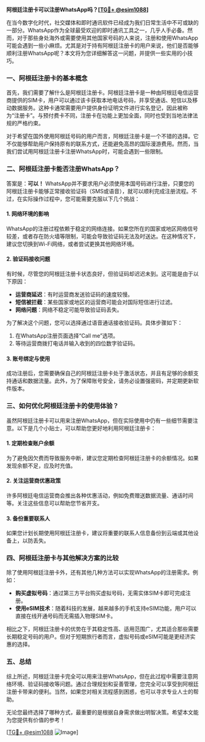 **阿根廷注册卡可以注册WhatsApp吗？[[TG💪+ @esim1088](https://t.me/s/esim1088)]**

在当今数字化时代，社交媒体和即时通讯软件已经成为我们日常生活中不可或缺的一部分。WhatsApp作为全球最受欢迎的即时通讯工具之一，几乎人手必备。然而，对于那些身处海外或需要使用其他国家号码的人来说，注册和使用WhatsApp可能会遇到一些小麻烦。尤其是对于持有阿根廷注册卡的用户来说，他们是否能够顺利注册WhatsApp呢？本文将为您详细解答这一问题，并提供一些实用的小技巧。

### 一、阿根廷注册卡的基本概念

首先，我们需要了解什么是阿根廷注册卡。阿根廷注册卡是一种由阿根廷电信运营商提供的SIM卡，用户可以通过该卡获取本地电话号码，并享受通话、短信以及移动数据服务。这种卡通常需要用户提供身份证明文件进行实名登记，因此被称为“注册卡”。与预付费卡不同，注册卡在功能上更加全面，同时也受到当地法律法规的严格约束。

对于希望在国外使用阿根廷号码的用户而言，阿根廷注册卡是一个不错的选择。它不仅能够帮助用户保持原有的联系方式，还能避免高昂的国际漫游费用。然而，当我们尝试用阿根廷注册卡注册WhatsApp时，可能会遇到一些限制。

### 二、阿根廷注册卡能否注册WhatsApp？

答案是：**可以！** WhatsApp并不要求用户必须使用本国号码进行注册，只要您的阿根廷注册卡能够正常接收验证码（SMS或语音），就可以顺利完成注册流程。不过，在实际操作过程中，您可能需要克服以下几个挑战：

#### 1. 网络环境的影响
WhatsApp的注册过程依赖于稳定的网络连接。如果您所在的国家或地区网络信号较差，或者存在防火墙等限制，可能会导致验证码无法及时送达。在这种情况下，建议您切换到Wi-Fi网络，或者尝试更换其他网络环境。

#### 2. 验证码接收问题
有时候，尽管您的阿根廷注册卡状态良好，但验证码却迟迟未到。这可能是由于以下原因：
- **运营商延迟**：有时运营商发送验证码的速度较慢。
- **短信被拦截**：某些国家或地区的运营商可能会对国际短信进行过滤。
- **网络问题**：网络不稳定可能导致验证码丢失。

为了解决这个问题，您可以选择通过语音通话接收验证码。具体步骤如下：
1. 在WhatsApp注册页面选择“Call me”选项。
2. 等待运营商拨打电话并输入收到的四位数字验证码。

#### 3. 账号绑定与使用
成功注册后，您需要确保自己的阿根廷注册卡处于激活状态，并且有足够的余额支持通话和数据流量。此外，为了保障账号安全，请务必设置强密码，并定期更新软件版本。

### 三、如何优化阿根廷注册卡的使用体验？

虽然阿根廷注册卡可以用来注册WhatsApp，但在实际使用中仍有一些细节需要注意。以下是几个小贴士，可以帮助您更好地利用阿根廷注册卡：

#### 1. 定期检查账户余额
为了避免因欠费而导致服务中断，建议您定期检查阿根廷注册卡的余额情况。如果发现余额不足，应及时充值。

#### 2. 关注运营商优惠政策
许多阿根廷电信运营商会推出各种优惠活动，例如免费赠送数据流量、通话时间等。关注这些信息可以帮助您节省开支。

#### 3. 备份重要联系人
如果您计划长期使用阿根廷注册卡，建议将重要的联系人信息备份到云端或其他设备上，以防丢失。

### 四、阿根廷注册卡与其他解决方案的比较

除了使用阿根廷注册卡外，还有其他几种方法可以实现WhatsApp的注册需求。例如：
- **购买虚拟号码**：通过第三方平台购买虚拟号码，无需实体SIM卡即可完成注册。
- **使用eSIM技术**：随着科技的发展，越来越多的手机支持eSIM功能，用户可以直接在线开通号码而无需插入物理SIM卡。

相比之下，阿根廷注册卡的优势在于其稳定性高、适用范围广，尤其适合那些需要长期稳定号码的用户。但对于短期旅行者而言，虚拟号码或eSIM可能是更经济实惠的选择。

### 五、总结

综上所述，阿根廷注册卡完全可以用来注册WhatsApp，但在此过程中需要注意网络环境、验证码接收等问题。通过合理规划和妥善管理，您完全可以享受到阿根廷注册卡带来的便利。当然，如果您对相关流程感到困惑，也可以寻求专业人士的帮助。

无论您最终选择了哪种方式，最重要的是根据自身需求做出明智决策。希望本文能为您提供有价值的参考！

[[TG💪+ @esim1088](https://t.me/s/esim1088) ![Image](https://i.postimg.cc/4NQfJmqS/Snipaste-2025-05-13-00-14-12.png)]